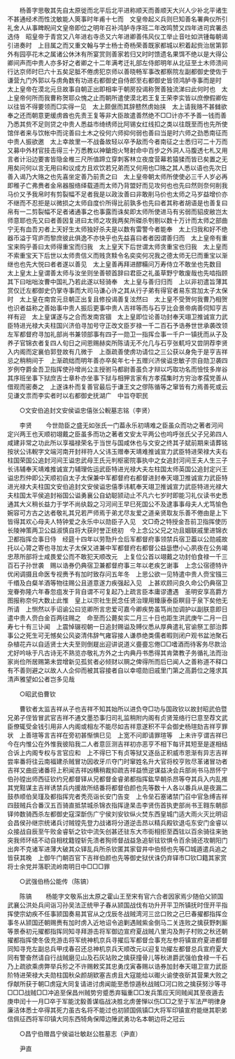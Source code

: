 <!-- { "loadSidebar": true } -->
　　杨善字思敬其先自太原徙而北平后北平进称顺天而善顺天大兴人少补北平诸生不甚通经术而性沈敏能人筴事时年甫十七而　文皇帝起义兵则巳知善名署典仪所引礼舍人从事睥睨间文皇帝即位之明年召补鸿胪寺序班二年改鸣赞又四年进司宾署丞选侍　昭皇帝于青宫又八年进右寺丞又六年进卿善伟风仪工举止音吐如洪锺每朝谒引进奏时　上目属之而又重文翰与学士杨士奇杨荣善既家都城以积着起赀治居第郭外有园亭花木之属诸公休沐有所宴赏则善家若归又时时馈遗名果饵不绝以是大得公卿间声而中贵人亦多好之者卿之十二年满考迁礼部左侍郎明年从北征至土木师溃间行达京师时巳六十五矣足胝不倦虏犯京师以善晓畅军事改都察院左副都御史使佐于谦营九门外郭以与虏角数有功进右都御史自侍郎至右都御史皆领鸿胪寺事而是时　太上皇帝在漠北元旦故事自朝正出即相率于朝房投谒称贺善独流涕曰此何时也　太上皇帝何所而我曹称贺耶众愧之止而朝所遣使漠北若王复王荣李实皆以庶僚假卿佐以往皆不得要领而□实得一见　太上颇倨而其辞戆然虏始挟　太上请我赂不甚雠欲奉之还而朝意更缓虏酋也先责王复等非大臣故遣善然绝不□□计亦不予善一钱而善乃悉其赀不足则贷之中贵人悉益市绮绣师比阿锡女红线扣之类以往既至而也先所使馆伴者来与饮帐中而诧善曰土木之役何六师抑何弱也善曰当是时六师之劲悉南征而中贵人振欲邀　太上幸故里一不战备故轻以卒予敌而今者南征之士悉归可二十万而又募中外材官技击得三十万悉教以神鎗炮火弩射命中百步之外洞人马腹透七札又用言者计沿边要害皆隐金椎三尺所值蹄立穿刺客林立夜度营幕若猿猱而皆已矣置之无用矣问何以言无用曰和议成方且欢饮若兄弟而又何用也□赂之其人悉以语也先次日善入谒乃大赂之也先喜坐定善乃前责之曰　太上皇帝朝太师所使使必三千人岁必再即稚子亡弗赉者金帛器服络绎载道而太师乃背盟好而见攻何也也先曰然则奈何削我马价又予我帛时有剪裂幅不足者我是以政汝善曰非敢削马价也太师之马岁益增价亦不继而不忍拒是以微损之太师自度价所得比前孰多也先曰者其称者胡语是也善复曰帛有一二剪裂幅不足者诸通事之也事露而诛矣即太师所使进马有劣弱而貂皮敝岂太师意耶也先又曰者善因复进曰太师之攻我两矣所磔杀刳剔以数十万计而太师之部曲宁无有血吾刃者上天好生太师独好杀夫是以数有雷警今者能奉　太上归我和好不绝器币溢于穹庐而黎庶彼此俱逸不亦快乎也先益喜曰者者因谓善归而　太上皇帝有重宝来购乎善曰太师得重宝而归我　太上皇天下后世谓太师贪重宝也归我　太上皇而不索重宝天下后世以太师贵信义而贱贪黩令名奕奕何况我之德太师无巳而重宝以渐继也也先大悦曰者者遂以善见　太上皇善再拜进醪糒问万寿侍立不敢坐也先数目　太上皇太上皇谓善太师与汝坐则坐善顿首辞曰君臣之礼虽草野宁敢废哉也先啮指顾其下曰咄咄汝曹中国礼乃若此遂以轻骑奉　太上皇与善归归而　上以非初遣旨薄其赏仅迁左都御史仍掌寺事而大司马谦心许之其从行子弟有得官者易东宫加太子太保时　太上皇在南宫元旦朝正出复且修投谒善复泫然曰　太上皇不受贺何我曹乃相贺也识者益称之善始事中贵人振后更事中贵人吉祥等而与石亨比会景帝病善伺知亨吉祥有迎　太上皇谋遂与之合而发南宫锢　太上皇即位论善功封奉天翊卫推诚宣力武臣特进光禄大夫柱国兴济伯寻加号守正改文臣岁禄一千二百石予诰券世世承袭改领左军都督府寻加礼部尚书兼领部事有四子一勋卫一指挥佥事一千户一镇抚而从子及养子官锦衣者复四人旬日之间恩赐赫奕所陈请无不允几与石亨张軏埒又尝阴荐李贤入内阁而定襄伯郭登故有几微于　上亟疏善使虏功请位之三公获以身免于是亨吉祥忌之稍稍间于　上渐疏绌而明年善亦卒矣年七十五赠兴济侯谥忠敏子宗自勋卫袭四岁例夺爵金吾卫指挥使孙增尚公主授驸马都尉善虽负才辩以巧取功名而憸忮多岸谷其序班坐事下狱庶吉士章朴亦坐事下狱与相狎言家有方孝孺集时方穷治孝孺党善从借观而密奏之　上遂诛朴而复善官最后于谦王文之僇陈循等之窜皆有力焉善死或云见谦文祟而李实者时以右都御史抚湖广　中旨夺职民 

　　○文安伯追封文安侯谥忠僖张公輗墓志铭（李贤） 

　　李贤 
　　今世勋臣之盛无如张氏一门葢永乐初靖难之臣虽众而功之著者河间定兴两王也天顺初翊戴之臣虽多而功之著者文安太平两公也呜呼张氏父子兄弟四人咸建非常之功此所以享福禄荣名于当世与国咸休也与文安之终其子斌前期来请葬铭按状公讳輗字文端河南开封祥符人父讳玉赠奉天靖难推诚宣力武臣特进荣禄大夫右柱国荣国公追封河间王谥忠武母王氏元判枢密院事执中之女追封河间王夫人生三子长讳辅奉天靖难推诚宣力辅理佐运武臣特进光禄大夫左柱国太师英国公追封定兴王谥忠烈仲即公天顺初自太子太保兼中军都督府右都督进封奉天翊卫推诚宣力武臣特进光禄大夫柱国文安伯追封文安侯谥忠僖季讳軏奉天翊卫推诚宣力武臣特进光禄大夫柱国太平侯追封裕国公谥勇襄公自幼聪颕动止不凡六七岁时即能习礼仪读书史悉通其大义稍长益力于学不尚纨縠之习河间王早巳死国公不及逮事事母夫人尤笃愉色婉容可方古之达者敬礼其兄若严师焉于弟尤尽友爱之道亲贤取友乐善不倦由是上下皆得其欢心母夫人特钟爱之永乐中以勋臣子入见　文□奇之特授金吾前卫指挥使历　长陵神策两卫公益淑慎自将大获时誉正统初　今上念公父兄之功且姻联戚里进锦衣卫都指挥佥事日侍　经筵十四年以劳勚升佥后军都督府事领禁兵宿卫葢以公勋戚故托以心膂之寄也寻加太子太保又进兼中军都督府右都督公益毖懋小心夙夜在公务竭忠荩所部将士咸畏爱公而不敢犯天顺改元　上复位公首以翊戴之功封伯食禄一千三百石子孙世袭　赐以诰券仍典宿卫兼都督府事三年以老疾乞谢事　上念公宿德特许优闲调摄且命医专视赉予有加时致存问五年冬　上思公欲一见特遣中贵人赍宝镪三千缗及白粲羊酒等物往赐公且道意遂力疾强起入见　上甚欢顾问良久命公仍典宿卫宠眷弥隆六年春忽疽发于背自谓不可复起乃上疏言臣本庸谬遭遇　圣明安享高爵方图报称奈何大数止此惟　皇上以宗社生民念任贤治理用臻康泰臣瞑目于泉下矣他无所请　上恻然以手诏谕公曰览卿所言忠爱可嘉今卿疾势虽笃尚加调护以副朕意即日遣中贵人赍白金百两往赐之　命至而公薨矣实二月三十日也距生洪武庚午二月一日寿七十有三讣闻　上震悼辍视朝一日追封赐谥及赙仪悉从厚典遣礼官谕祭工部治葬事公之死生可无憾矣公风姿清伟辞气雍容接人谦恭绝类儒者暇则闭户观书盆池聚石杂植花卉以自适贤士大夫至则倒屣出迎讲说道义亹亹忘倦□□嗜酒而待客务尽款洽尤好吟咏于凡古诗无不熟览亦敬礼方外之士内典丹书悉得其肯綮教子务循礼法而治家尚俭所居赐第未尝增新见孤贫者必倾财以赒之俾得所而后巳闻人之善称道不释口有不善则避之以故人人企仰而被其容接者自以幸噫勋旧戚里门第之高爵位之隆求其清声雅望如公者岂多见哉 

　　○昭武伯曹钦 

　　曹钦者太监吉祥从子也吉祥不知其始所以进负夺□功与国政钦以故封昭武伯暨兄弟子侄皆冒武官吉祥不通文墨恐事归司礼监稍附内阁有贞贤笼络行巳意至荐文武臣僚辄受金钱引用非人内阁或相左不能尽如吉祥意遂积不平会御史杨瑄劾吉祥亨罪状　上善瑄等言吉祥在旁初甚惭惧巳见　上宽不问即请罪瑄等　上未许亨谓吉祥巳今在内惟公在外惟我彼陷我二人者意叵测吉祥初亦恶亨不相下每讦其短至是遂相结合诉上内阁专权与言官应和　上不得巳下有贞等狱又逐岳正积威市恩渐有异志吉祥尝率番将往云南福建杀贼冒功因收牙爪夺门时窜姓名升大官将校亨败尽革诸冒功者吉祥又曲庇诸番将上积闻吉祥凶横稍裁抑疏吉祥益愤逆谋益决会兵部尚书马昂怀宁伯孙镗出师西征钦约兄都督铎从兄都督金睿弟都指挥鈜早朝杀昂等夺其兵入内乱推其党黠谋主吉祥诱禁兵内援故所结番将都督伯颜也先等数十人各以番兵从是夜漏二鼓恭顺伯吴瑾及都指挥完者秃亮诣长安门告变　上令垒石塞诸禁门召中官急缚吉祥四鼓贼兵合番汉五百骑直抵禁城杀锦衣指挥逯杲击李贤伤首执吏部尚书王翱东朝邸铎帅数骑西杀左都御史寇深斮伤广宁侯刘安钦纵火焚东西皇城门适大雨火灭比明诏会昌侯孙继宗统诸兵讨贼镗先登力战诸将分道逆击昂以精兵殿钦退屯东安门金睿以众接战自辰至午败金睿斩之钦中流矢创甚还驻东大市街相拒至酉铉以百余骑往来驰突我师环结不动自相枕籍镗斩先溃者狥师督战益急追斩铉钦惧令百余骑还攻朝阳门出奔不克诸军进薄大破其众铎乱兵所杀钦匿其家眢井中伯频也先等□城遁遣兵追之皆获其晚　上御午门朝百官下吉祥伯颜也先等御史狱伏诛仍弃铎市□钦□籍其家赏将士余党并落职流岭南明日中□□□罪 

　　○武强伯杨公能传（陈镐） 

　　陈镐 
　　杨能字文敬系出太原之霍山王至宋有官六合者因家焉少随伯父颕国武襄公洪处兵间诣习孙吴法正统甲子春从颕国战伐有功升开平卫所镇抚时侄开平指挥使宗幼疾不任事颕国奏易其官从之戊辰冬战贼湾河三岔口败之己巳春擢都指挥佥事冬从颕国还朝赐赉有加时虏入近地诏令追剿遇贼紫金倒马二关连败之擒获野刺厮等景泰初元擢都指挥同知寻拜游击将军御边宣府夏战贼八里沟及荆子村败之秋还朝擢都指挥使冬伋充游击将军统神机京兵寻擢后军都督佥事充左参将镇宣府夏进都督同知寻充左副总兵甲戌春召还总神机京兵天顺改元以迎复功擢左都督总兵宣府夏大同有警奋然请自行战贼磨见山及石灰站败之擒获撞骨儿等秋进爵武强伯食禄一千石乃上疏欲乘虏弊举兵殄之不许赐敕奖其忠勇戊寅春赐以诰券加封奉天翊卫宣力武臣阶特进荣禄大夫勋柱国秋朵颜胡欵塞吉虏且大寇能给以礟火谕使夜斫其营果大败之俘献所获于朝□虏寇大同复请进讨虏闻能至悉惊遁秋战贼□河口败之擒获努沙等寻□□□战贼□□冲追至保昌州贼势穷蹙悉弃辎重□□发兵策应天同贼闻其至夜遁去庚申闰十一月□卒于军能沈毅善谋临战决胜北虏詟惮以伤□□之至于军法严明律身廉洁体悉士卒得其死力虽古名将不能过也初颕国佩镇□大将军印镇宣府能继其职弟信佩征西将军印镇大同东西犄角保障边陲武勇功名本朝边将之冠云 

　　○昌宁伯赠昌宁侯谥壮敏赵公胜墓志（尹直） 

　　尹直 
